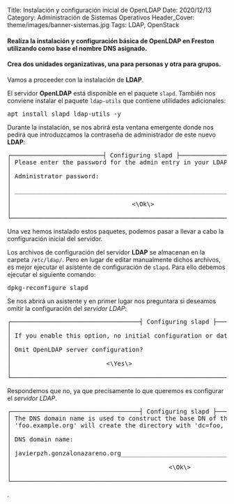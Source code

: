 Title: Instalación y configuración inicial de OpenLDAP
Date: 2020/12/13
Category: Administración de Sistemas Operativos
Header_Cover: theme/images/banner-sistemas.jpg
Tags: LDAP, OpenStack


#### Realiza la instalación y configuración básica de OpenLDAP en Freston utilizando como base el nombre DNS asignado.

#### Crea dos unidades organizativas, una para personas y otra para grupos.

Vamos a proceeder con la instalación de **LDAP**.

El servidor **OpenLDAP** está disponible en el paquete `slapd`. También nos conviene instalar el paquete `ldap-utils` que contiene utilidades adicionales:

<pre>
apt install slapd ldap-utils -y
</pre>

Durante la instalación, se nos abrirá esta ventana emergente donde nos pedirá que introduzcamos la contraseña de administrador de este nuevo **LDAP**:

<pre>
┌─────────────────────────┤ Configuring slapd ├──────────────────────────┐
│ Please enter the password for the admin entry in your LDAP directory.  │
│                                                                        │
│ Administrator password:                                                │
│                                                                        │
│ ______________________________________________________________________ │
│                                                                        │
│                                 <\Ok\>                                 │
│                                                                        │
└────────────────────────────────────────────────────────────────────────┘
</pre>

Una vez hemos instalado estos paquetes, podemos pasar a llevar a cabo la configuración inicial del servidor.

Los archivos de configuración del servidor **LDAP** se almacenan en la carpeta `/etc/ldap/`. Pero en lugar de editar manualmente dichos archivos, es mejor ejecutar el asistente de configuración de `slapd`. Para ello debemos ejecutar el siguiente comando:

<pre>
dpkg-reconfigure slapd
</pre>

Se nos abrirá un asistente y en primer lugar nos preguntara si deseamos omitir la configuración del *servidor LDAP*:

<pre>
┌───────────────────────────────────┤ Configuring slapd ├───────────────────────────────────┐
│                                                                                           │
│ If you enable this option, no initial configuration or database will be created for you.  │
│                                                                                           │
│ Omit OpenLDAP server configuration?                                                       │
│                                                                                           │
│                          <\Yes\>                             <\No\>                       │
│                                                                                           │
└───────────────────────────────────────────────────────────────────────────────────────────┘
</pre>

Respondemos que no, ya que precisamente lo que queremos es configurar el *servidor LDAP*.

<pre>
┌───────────────────────────────────┤ Configuring slapd ├────────────────────────────────────┐
│ The DNS domain name is used to construct the base DN of the LDAP directory. For example,   │
│ 'foo.example.org' will create the directory with 'dc=foo, dc=example, dc=org' as base DN.  │
│                                                                                            │
│ DNS domain name:                                                                           │
│                                                                                            │
│ javierpzh.gonzalonazareno.org_____________________________________________________________ │
│                                                                                            │
│                                           <\Ok\>                                           │
│                                                                                            │
└────────────────────────────────────────────────────────────────────────────────────────────┘
</pre>











.
